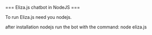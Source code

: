 === Eliza.js chatbot in NodeJS === 

To run Eliza.js need you nodejs.

after installation nodejs run the bot with the command:
node eliza.js
